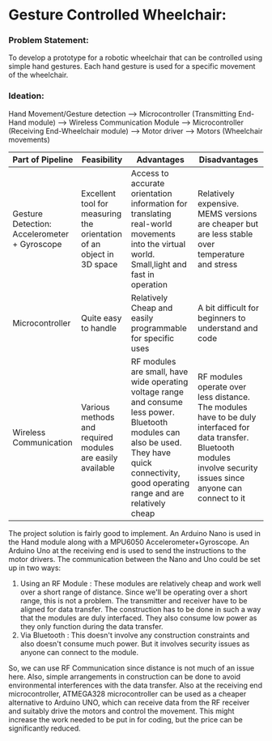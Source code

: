 # Gesture Controlled Wheelchair:
### Problem Statement: 
To develop a prototype for a robotic wheelchair that can be controlled using simple hand gestures. Each hand gesture is used for a specific movement of the wheelchair.
### Ideation:
Hand Movement/Gesture detection --> Microcontroller (Transmitting End-Hand module) --> Wireless Communication Module --> Microcontroller (Receiving End-Wheelchair module) --> Motor driver --> Motors (Wheelchair movements)
  
  |    Part of Pipeline        |      Feasibility             |      Advantages               |     Disadvantages                     |
  |----------------------------|------------------------------|-------------------------------|---------------------------------------|
  |  Gesture Detection: Accelerometer + Gyroscope | Excellent tool for measuring the orientation of an object in 3D space| Access to accurate orientation information for translating real-world movements into the virtual world. Small,light and fast in operation| Relatively expensive. MEMS versions are cheaper but are less stable over temperature and stress|
  |Microcontroller | Quite easy to handle | Relatively Cheap and easily programmable for specific uses  | A bit difficult for beginners to understand and code|
  |Wireless Communication | Various methods and required modules are easily available | RF modules are small, have wide operating voltage range and consume less power. Bluetooth modules can also be used. They have quick connectivity, good operating range and are relatively cheap| RF modules operate over less distance. The modules have to be duly interfaced for data transfer. Bluetooth modules involve security issues since anyone can connect to it|
  
  The project solution is fairly good to implement. An Arduino Nano is used in the Hand module along with a MPU6050 Accelerometer+Gyroscope. An Arduino Uno at the receiving end is used to send the instructions to the motor drivers. The communication between the Nano and Uno could be set up in two ways:
  1) Using an RF Module : These modules are relatively cheap and work well over a short range of distance. Since we'll be operating over a short range, this is not a problem. The transmitter and receiver have to be aligned for data transfer. The construction has to be done in such a way that the modules are duly interfaced. They also consume low power as they only function during the data transfer.
  2) Via Bluetooth : This doesn't involve any construction constraints and also doesn't consume much power. But it involves security issues as anyone can connect to the module.    
    
So, we can use RF Communication since distance is not much of an issue here. Also, simple arrangements in construction can be done to avoid environmental interferences with the data transfer. Also at the receiving end microcontroller, ATMEGA328 microcontroller can be used as a cheaper alternative to Arduino UNO, which can receive data from the RF receiver and suitably drive the motors and control the movement. This might increase the work needed to be put in for coding, but the price can be significantly reduced. 
